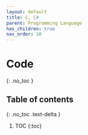 ```yaml
---
layout: default
title: C, C#
parent: Programming Language
has_children: true
nav_order: 10
---
```


# Code
{: .no_toc }

## Table of contents
{: .no_toc .text-delta }

1. TOC
{:toc}
